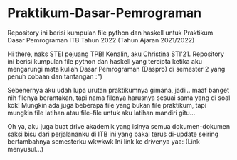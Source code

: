 # Praktikum-Dasar-Pemrograman
Repository ini berisi kumpulan file python dan haskell untuk Praktikum Dasar Pemrograman ITB Tahun 2022 (Tahun Ajaran 2021/2022)

Hi there, naks STEI pejuang TPB!
Kenalin, aku Christina STI'21. Repository ini berisi kumpulan file python dan haskell yang tercipta ketika aku mengarungi mata kuliah Dasar Pemrograman (Daspro) di semester 2 yang penuh cobaan dan tantangan :")

Sebenernya aku udah lupa urutan praktikumnya gimana, jadii.. maaf banget nih filenya berantakan, tapi nama filenya harusnya sesuai sama yang di soal kok!
Mungkin ada juga beberapa file yang bukan file praktikum, tapi mungkin file latihan atau file-file untuk aku latihan mandiri gitu...

Oh ya, aku juga buat drive akademik yang isinya semua dokumen-dokumen saksi bisu dari perjalananku di ITB ini yang bakal terus di-update seiring bertambahnya semesterku wkwkwk
Ini link ke drivenya yaa: (Link menyusul...)
